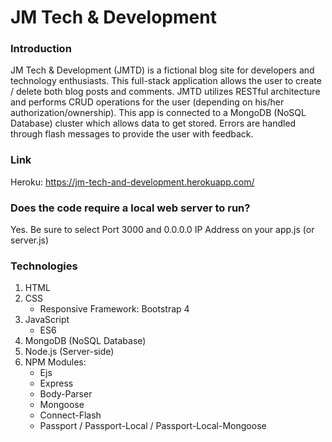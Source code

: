 # JM Tech & Development

### Introduction

JM Tech & Development (JMTD) is a fictional blog site for developers and technology enthusiasts. 
This full-stack application allows the user to create / delete both blog posts and comments.
JMTD utilizes RESTful architecture and performs CRUD operations for the user (depending on his/her 
authorization/ownership). This app is connected to a MongoDB (NoSQL Database) cluster which allows 
data to get stored. Errors are handled through flash messages to provide the user with feedback.

### Link
Heroku: https://jm-tech-and-development.herokuapp.com/

### Does the code require a local web server to run?
Yes. Be sure to select Port 3000 and 0.0.0.0 IP Address on your app.js (or server.js)

### Technologies

1. HTML
2. CSS
   * Responsive Framework: Bootstrap 4
3. JavaScript
   * ES6
4. MongoDB (NoSQL Database)
5. Node.js (Server-side)
6. NPM Modules:
   * Ejs
   * Express
   * Body-Parser
   * Mongoose
   * Connect-Flash
   * Passport / Passport-Local / Passport-Local-Mongoose
   
